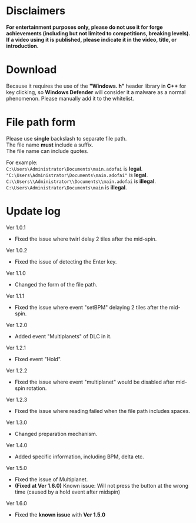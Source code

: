 # Disclaimers
**For entertainment purposes only, please do not use it for forge achievements (including but not limited to competitions, breaking levels). If a video using it is published, please indicate it in the video, title, or introduction.**
# Download
Because it requires the use of the **"Windows. h"** header library in **C++** for key clicking, so **Windows Defender** will consider it a malware as a normal phenomenon. Please manually add it to the whitelist.
# File path form
Please use **single** backslash to separate file path.  
The file name **must** include a suffix.  
The file name can include quotes.

For example:  
  `C:\Users\Administrator\Documents\main.adofai` is **legal**.  
  `"C:\Users\Administrator\Documents\main.adofai"` is **legal**.  
  `C:\\Users\\Administrator\\Documents\\main.adofai` is **illegal**.  
  `C:\Users\Administrator\Documents\main` is **illegal**.
# Update log
Ver 1.0.1  
* Fixed the issue where twirl delay 2 tiles after the mid-spin.

Ver 1.0.2
* Fixed the issue of detecting the Enter key.

Ver 1.1.0
* Changed the form of the file path.

Ver 1.1.1  
* Fixed the  issue where event "setBPM" delaying 2 tiles after the mid-spin.

Ver 1.2.0  
* Added event "Multiplanets" of DLC in it.

Ver 1.2.1  
* Fixed event "Hold".

Ver 1.2.2  
* Fixed the issue where event "multiplanet" would be disabled after mid-spin rotation.

Ver 1.2.3  
* Fixed the issue where reading failed when the file path includes spaces.

Ver 1.3.0  
* Changed preparation mechanism.

Ver 1.4.0  
* Added specific information, including BPM, delta etc.

Ver 1.5.0  
* Fixed the issue of Multiplanet.
* **(Fixed at Ver 1.6.0)** Known issue: Will not press the button at the wrong time (caused by a hold event after midspin)

Ver 1.6.0
* Fixed the **known issue** with **Ver 1.5.0**
